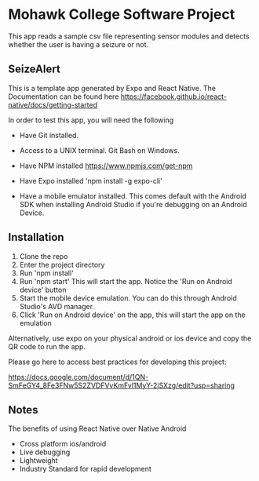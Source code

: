 # Mohawk College Software Project

This app reads a sample csv file representing sensor modules and detects whether the user is having a seizure or not.

## SeizeAlert

This is a template app generated by Expo and React Native. The Documentation can be found here https://facebook.github.io/react-native/docs/getting-started

In order to test this app, you will need the following

- Have Git installed.

- Access to a UNIX terminal. Git Bash on Windows.

- Have NPM installed https://www.npmjs.com/get-npm

- Have Expo installed 'npm install -g expo-cli'

- Have a mobile emulator installed. This comes default with the Android SDK when installing Android Studio if you're debugging on an Android Device.

## Installation

1. Clone the repo
2. Enter the project directory
3. Run 'npm install'
3. Run 'npm start' This will start the app. Notice the 'Run on Android device' button
4. Start the mobile device emulation. You can do this through Android Studio's AVD manager. 
5. Click 'Run on Android device' on the app, this will start the app on the emulation

Alternatively, use expo on your physical android or ios device and copy the QR code to run the app.

Please go here to access best practices for developing this project:

https://docs.google.com/document/d/1QN-SmFeGY4_8Fe3FNw5S2ZVDFVvKmFvl1MyY-2jSXzg/edit?usp=sharing

## Notes

The benefits of using React Native over Native Android

- Cross platform ios/android
- Live debugging
- Lightweight
- Industry Standard for rapid development






